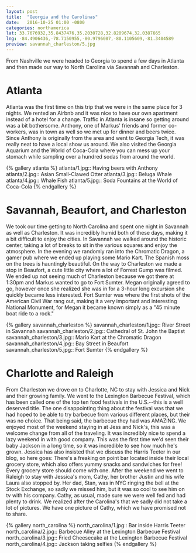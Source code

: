 ```yaml
---
layout: post
title:  "Georgia and the Carolinas"
date:   2016-10-25 01:00 -0800
categories: northamerica
lat: 33.7676932,35.8437476,35.2030728,32.8209674,32.0387665
lng: -84.4906436,-78.7150955,-80.9796087,-80.1105609,-81.3404589
preview: savannah_charleston/5.jpg
---
```


From Nashville we were headed to Georgia to spend a few days in Atlanta and then made our way to North Carolina via Savannah and Charleston.

<!--more-->

# Atlanta

Atlanta was the first time on this trip that we were in the same place for 3 nights. We rented an Airbnb and it was nice to have our own apartment instead of a hotel for a change.
Traffic in Atlanta is insane so getting around was a bit bothersome. Anthony, one of Markus' friends and former co-workers, was in town as well so we met up for dinner and beers
twice. Since Anthony is originally from the area and went to Georgia Tech, it was really neat to have a local show us around. We also visited the Georgia Aquarium and the World of
Coca-Cola where you can mess up your stomach while sampling over a hundred sodas from around the world.

{% gallery atlanta %}
atlanta/1.jpg:: Having beers with Anthony
atlanta/2.jpg:: Asian Small-Clawed Otter
atlanta/3.jpg:: Beluga Whale
atlanta/4.jpg:: Whale Fish
atlanta/5.jpg:: Soda Fountains at the World of Coca-Cola
{% endgallery %}

# Savannah, Beaufort, and Charleston

We took our time getting to North Carolina and spent one night in Savannah as well as Charleston. It was incredibly humid both of these days, making it a bit difficult to enjoy the cities.
In Savannah we walked around the historic center, taking a lot of breaks to sit in the various squares and enjoy the atmosphere. In the evening we randomly ran into the Chromatic Dragon,
a gamer pub where we ended up playing some Mario Kart. The Spanish moss on the trees is hauntingly beautiful. On the way to Charleston we made a stop in Beaufort, a cute little city where a lot
of Forrest Gump was filmed. We ended up not seeing much of Charleston because we got there at 1:30pm and Markus wanted to go to Fort Sumter. Megan originally agreed to go, however once she
realized she was in for a 3-hour long excursion she quickly became less interested. Fort Sumter was where the first shots of the American Civil War rang out, making it a very important and
interesting National Monument, for Megan it became known simply as a "45 minute boat ride to a rock."

{% gallery savannah_charleston %}
savannah_charleston/1.jpg:: River Street in Savannah
savannah_charleston/2.jpg:: Cathedral of St. John the Baptist
savannah_charleston/3.jpg:: Mario Kart at the Chromatic Dragon
savannah_charleston/4.jpg:: Bay Street in Beaufort
savannah_charleston/5.jpg:: Fort Sumter
{% endgallery %}

# Charlotte and Raleigh

From Charleston we drove on to Charlotte, NC to stay with Jessica and Nick and their growing family. We went to the Lexington Barbecue Festival, which has been called one of the top ten food
festivals in the U.S.--this is a well deserved title. The one disappointing thing about the festival was that we had hoped to be able to try barbecue from various different places, but their
was no choice. That being said, the barbecue they had was AMAZING. We enjoyed most of the weekend staying in at Jess and Nick's, this was a welcome change from all of the traveling. It was
incredibly nice to spend a lazy weekend in with good company. This was the first time we'd seen their baby Jackson in a long time, so it was incredible to see how much he's grown. Jessica has also
insisted that we discuss the Harris Teeter in our blog, so here goes: There's a freaking on point bar located inside their local grocery store, which also offers yummy snacks and sandwiches for
free! Every grocery store should come with one. After the weekend we went to Raleigh to stay with Jessica's mom, Cathy, her brother Justin and his wife Laura also stopped by. Her dad, Stan, was
in NYC ringing the bell at the Stock Exchange, so sadly we missed him, but it was so cool to see him on tv with his company. Cathy, as usual, made sure we were well fed and had plenty to drink.
We realized after the Carolina's that we sadly did not take a lot of pictures. We have one picture of Cathy, which we have promised not to share.

{% gallery north_carolina %}
north_carolina/1.jpg:: Bar inside Harris Teeter
north_carolina/2.jpg:: Barbecue Alley at the Lexington Barbecue Festival
north_carolina/3.jpg:: Fried Cheesecake at the Lexington Barbecue Festival
north_carolina/4.jpg:: Jackson taking selfies
{% endgallery %}